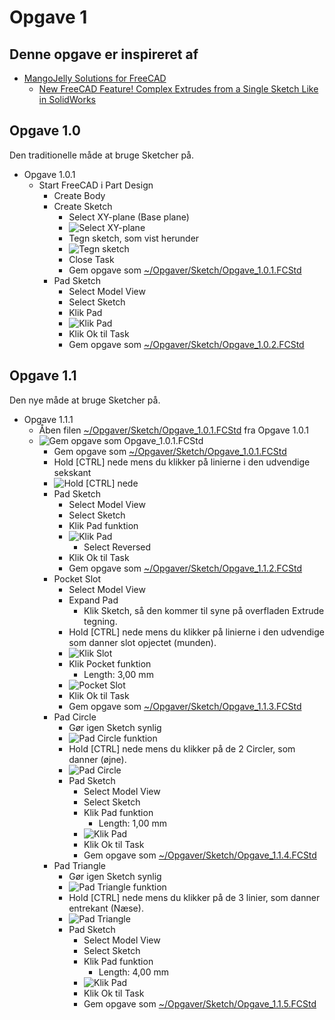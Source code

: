 # Opgave 1

## Denne opgave er inspireret af

* [MangoJelly Solutions for FreeCAD](https://www.youtube.com/@MangoJellySolutions)
  * [New FreeCAD Feature! Complex Extrudes from a Single Sketch Like in SolidWorks](https://youtu.be/IjzhUCl3gXg)

## Opgave 1.0

Den traditionelle måde at bruge Sketcher på.

* Opgave 1.0.1
  * Start FreeCAD i Part Design
    * Create Body
    * Create Sketch
      * Select XY-plane (Base plane)
      * ![Select XY-plane](./Images/Opgave_1/Skærmbillede%20fra%202024-09-25%2009-06-25.png)
      * Tegn sketch, som vist herunder
      * ![Tegn sketch](./Images/Opgave_1/Skærmbillede%20fra%202024-09-25%2009-16-53.png)
      * Close Task
      * Gem opgave som [~/Opgaver/Sketch/Opgave_1.0.1.FCStd](./Sketch/Opgave_1.0.1.FCStd)
    * Pad Sketch
      * Select Model View
      * Select Sketch
      * Klik Pad
      * ![Klik Pad](./Images/Opgave_1/Skærmbillede%20fra%202024-09-25%2009-25-21.png)
      * Klik Ok til Task
      * Gem opgave som [~/Opgaver/Sketch/Opgave_1.0.2.FCStd](./Sketch/Opgave_1.0.2.FCStd)

## Opgave 1.1

Den nye måde at bruge Sketcher på.

* Opgave 1.1.1
  * Åben filen [~/Opgaver/Sketch/Opgave_1.0.1.FCStd](./Sketch/Opgave_1.0.1.FCStd) fra Opgave 1.0.1
  * ![Gem opgave som Opgave_1.0.1.FCStd](./Images/Opgave_1/Skærmbillede%20fra%202024-09-25%2009-54-23.png)
    * Gem opgave som [~/Opgaver/Sketch/Opgave_1.0.1.FCStd](./Sketch/Opgave_1.1.1.FCStd)
    * Hold [CTRL] nede mens du klikker på linierne i den udvendige sekskant
    * ![Hold [CTRL] nede](./Images/Skærmbillede%20fra%202024-09-25%2010-12-43.png)
    * Pad Sketch
      * Select Model View
      * Select Sketch
      * Klik Pad funktion
      * ![Klik Pad](./Images/Skærmbillede%20fra%202024-09-25%2010-15-48.png)
        * Select Reversed
      * Klik Ok til Task
      * Gem opgave som [~/Opgaver/Sketch/Opgave_1.1.2.FCStd](./Sketch/Opgave_1.1.2.FCStd)
    * Pocket Slot
      * Select Model View
      * Expand Pad
        * Klik Sketch, så den kommer til syne på overfladen Extrude tegning.
      * Hold [CTRL] nede mens du klikker på linierne i den udvendige som danner slot opjectet (munden).
      * ![Klik Slot](./Images/Opgave_1/Skærmbillede%20fra%202024-09-25%2010-26-54.png)
      * Klik Pocket funktion
        * Length: 3,00 mm
      * ![Pocket Slot](./Images/Opgave_1/Skærmbillede%20fra%202024-09-25%2010-29-20.png)
      * Klik Ok til Task
      * Gem opgave som [~/Opgaver/Sketch/Opgave_1.1.3.FCStd](./Sketch/Opgave_1.1.3.FCStd)
    * Pad Circle
      * Gør igen Sketch synlig
      * ![Pad Circle funktion](./Images/Opgave_1/Skærmbillede%20fra%202024-09-25%2010-35-29.png)
      * Hold [CTRL] nede mens du klikker på de 2 Circler, som danner (øjne).
      * ![Pad Circle](./Images/Opgave_1/Skærmbillede%20fra%202024-09-25%2010-38-24.png)
      * Pad Sketch
        * Select Model View
        * Select Sketch
        * Klik Pad funktion
          * Length: 1,00 mm
        * ![Klik Pad](./Images/Opgave_1/Skærmbillede%20fra%202024-09-25%2010-33-24.png)
        * Klik Ok til Task
        * Gem opgave som [~/Opgaver/Sketch/Opgave_1.1.4.FCStd](./Sketch/Opgave_1.1.4.FCStd)
    * Pad Triangle
      * Gør igen Sketch synlig
      * ![Pad Triangle funktion](./Images/Opgave_1/Skærmbillede%20fra%202024-09-25%2011-54-26.png)
      * Hold [CTRL] nede mens du klikker på de 3 linier, som danner entrekant (Næse).
      * ![Pad Triangle](./Images/Opgave_1/Skærmbillede%20fra%202024-09-25%2011-55-45.png)
      * Pad Sketch
        * Select Model View
        * Select Sketch
        * Klik Pad funktion
          * Length: 4,00 mm
        * ![Klik Pad](./Images/Opgave_1/Skærmbillede%20fra%202024-09-25%2011-56-19.png)
        * Klik Ok til Task
        * Gem opgave som [~/Opgaver/Sketch/Opgave_1.1.5.FCStd](./Sketch/Opgave_1.1.5.FCStd)